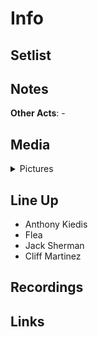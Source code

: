 # Info

## Setlist

## Notes

**Other Acts**: -

## Media 

<details>
  <summary>Pictures</summary>
  <img alt="Clipping" title="Clipping" src="19841208a.jpg" height="200" />
</details>

## Line Up

* Anthony Kiedis
* Flea
* Jack Sherman
* Cliff Martinez

## Recordings

## Links